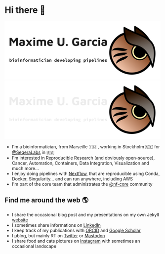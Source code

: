 # Hi there 👋

![Maxime U. Garcia, Bioinformatician developing pipelines + an owl as a logo](https://raw.githubusercontent.com/maxulysse/maxulysse/main/header_light.png#gh-light-mode-only) ![Maxime U. Garcia, Bioinformatician developing pipelines + an owl as a logo](https://raw.githubusercontent.com/maxulysse/maxulysse/main/header_dark.png#gh-dark-mode-only)

- I'm a bioinformatician, from Marseille :fr: , working in Stockholm :sweden: for [@SeqeraLabs](https://github.com/SeqeraLabs) in :es:
- I'm interested in Reproducible Research (and obviously open-source), Cancer, Automation, Containers, Data Integration, Visualization and much more...
- I enjoy doing pipelines with [Nextflow](https://nextflow.io/), that are reproducible using Conda, Docker, Singularity... and can run anywhere, including AWS
- I'm part of the core team that administrates the [@nf-core](https://github.com/nf-core/) community

## Find me around the web 🌎

- I share the occasional blog post and my presentations on my own Jekyll [website](https://maxulysse.github.io/)
- I sometimes share informations on [LinkedIn](https://www.linkedin.com/in/maxugarcia)
- I keep track of my publications with [ORCID](https://orcid.org/0000-0003-2827-9261) and [Google Scholar](https://scholar.google.fr/citations?user=bzhsE6oAAAAJ)
- I μblog, but mainly RT on [Twitter](https://twitter.com/gau/) or [Mastodon](https://scholar.social/@gau)
- I share food and cats pictures on [Instagram](https://www.instagram.com/maxulysse/) with sometimes an occasional landscape
